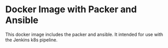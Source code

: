 #  Docker Image with Packer and Ansible
This docker image includes the packer and ansible. It intended for use with the Jenkins k8s pipeline.